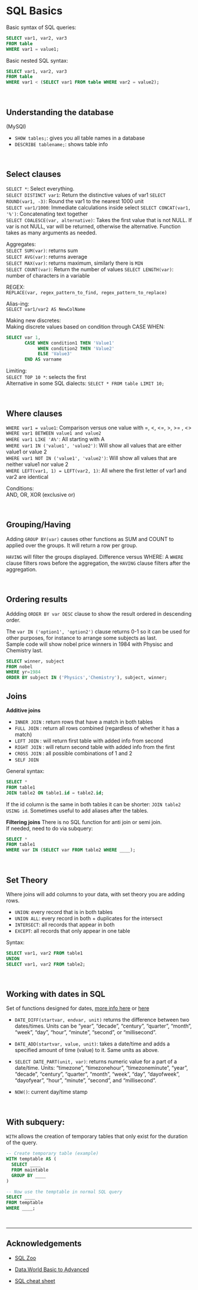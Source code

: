 # SQL Basics


Basic syntax of SQL queries:

```SQL
SELECT var1, var2, var3
FROM table
WHERE var1 = value1;
```

Basic nested SQL syntax:
```SQL
SELECT var1, var2, var3
FROM table
WHERE var1 < (SELECT var1 FROM table WHERE var2 = value2);
```

<br>

## Understanding the database

(MySQl)
+ `SHOW tables;`: gives you all table names in a database
+ `DESCRIBE tablename;`: shows table info


<br>

## Select clauses
`SELECT *`: Select everything.  
`SELECT DISTINCT var1`: Return the distinctive values of var1
`SELECT ROUND(var1, -3)`: Round the var1 to the nearest 1000 unit  
`SELECT var1/1000`: Immediate calculations inside select
`SELECT CONCAT(var1, '%')`: Concatenating text together  
`SELECT COALESCE(var, alternative)`: Takes the first value that is not NULL. If var is not NULL, var will be returned, otherwise the alternative. Function takes as many arguments as needed.


Aggregates:  
`SELECT SUM(var)`: returns sum  
`SELECT AVG(var)`: returns average  
`SELECT MAX(var)`: returns maximum, similarly there is `MIN`   
`SELECT COUNT(var)`: Return the number of values
`SELECT LENGTH(var)`: number of characters in a variable  


REGEX:  
`REPLACE(var, regex_pattern_to_find, regex_pattern_to_replace)`

Alias-ing:  
`SELECT var1/var2 AS NewColName`   

Making new discretes:  
Making discrete values based on condition through CASE WHEN:
```SQL
SELECT var 1,
       CASE WHEN condition1 THEN 'Value1'
            WHEN condition2 THEN 'Value2'
            ELSE 'Value3'
       END AS varname
```


Limiting:  
`SELECT TOP 10 *`: selects the first   
Alternative in some SQL dialects: `SELECT * FROM table LIMIT 10;`  

<br>

## Where clauses

`WHERE var1 = value1`:  Comparison versus one value with =, <, <=, >, >= , <>  
`WHERE var1 BETWEEN value1 and value2`  
`WHERE var1 LIKE 'A%'`:  All starting with A  
`WHERE var1 IN ('value1', 'value2')`: Will show all values that are either value1 or value 2  
`WHERE var1 NOT IN ('value1', 'value2')`: Will show all values that are neither value1 nor value 2  
`WHERE LEFT(var1, 1) = LEFT(var2, 1)`: All where the first letter of var1 and var2 are identical  

Conditions:  
AND, OR, XOR (exclusive or)

<br>


## Grouping/Having
Adding `GROUP BY(var)` causes other functions as SUM and COUNT to applied over the groups. It will return a row per group.  

`HAVING` will filter the groups displayed.
Difference versus WHERE: A `WHERE` clause filters rows before the aggregation, the `HAVING` clause filters after the aggregation.  



<br>

## Ordering results
Addding `ORDER BY var DESC` clause to show the result ordered in descending order.

The `var IN ('option1', 'option2')` clause returns 0-1 so it can be used for other purposes, for instance to arrange some subjects as last.  
Sample code will show nobel price winners in 1984 with Physisc and Chemistry last.

```SQL
SELECT winner, subject
FROM nobel
WHERE yr=1984
ORDER BY subject IN ('Physics','Chemistry'), subject, winner;
```






## Joins

**Additive joins**
+ `INNER JOIN` :  return rows that have a match in both tables  
+ `FULL JOIN` : return all rows combined (regardless of whether it has a match)  
+ `LEFT JOIN` : will return first table with added info from second  
+ `RIGHT JOIN` : will return second table with added info from the first
+ `CROSS JOIN` : all possible combinations of 1 and 2
+ `SELF JOIN`

General syntax:
```SQL
SELECT *
FROM table1
JOIN table2 ON table1.id = table2.id;
```

If the id column is the same in both tables it can be shorter: `JOIN table2 USING id`.
Sometimes useful to add aliases after the tables.

**Filtering joins**
There is no SQL function for anti join or semi join.  
If needed, need to do via subquery:

```SQL
SELECT *
FROM table1
WHERE var IN (SELECT var FROM table2 WHERE ____);
```


<br>

## Set Theory

Where joins will add columns to your data, with set theory you are adding rows.

+ `UNION`: every record that is in both tables
+ `UNION ALL`: every record in both + duplicates for the intersect
+ `INTERSECT`: all records that appear in both
+ `EXCEPT`: all records that only appear in one table

Syntax:

```SQL
SELECT var1, var2 FROM table1
UNION
SELECT var1, var2 FROM table2;
```


<br>

## Working with dates in SQL

Set of functions designed for dates, [more info here](https://docs.data.world/documentation/sql/concepts/intermediate/working_with_dates.html#-date_part-) or [here](https://docs.data.world/documentation/sql/reference/date_functions.html)
+ `DATE_DIFF(startvar, endvar, unit)` returns the difference between two dates/times. Units can be “year”, “decade”, “century”, “quarter”, “month”, “week”, “day”, “hour”, “minute”, “second”, or “millisecond”.

+ `DATE_ADD(startvar, value, unit)`: takes a date/time and adds a specified amount of time (value) to it. Same units as above.

+ `SELECT DATE_PART(unit, var)`: returns numeric value for a part of a date/time. Units: “timezone”, “timezonehour”, “timezoneminute”, “year”, “decade”, “century”, “quarter”, “month”, “week”, “day”, “dayofweek”, “dayofyear”, “hour”, “minute”, “second”, and “millisecond”.

+ `NOW()`: current day/time stamp


<br>

## With subquery:
`WITH` allows the creation of temporary tables that only exist for the duration of the query.

```SQL
-- Create temporary table (example)
WITH temptable AS (
  SELECT ____
  FROM maintable
  GROUP BY ____
)

-- Now use the temptable in normal SQL query
SELECT ____
FROM temptable
WHERE ____;
```



<br><hr>


## Acknowledgements

+ [SQL Zoo](http://sqlzoo.net)

+ [Data.World Basic to Advanced](https://docs.data.world/documentation/sql/concepts/basic/intro.html)

+ [SQL cheat sheet](http://www.sqltutorial.org/sql-cheat-sheet/)
